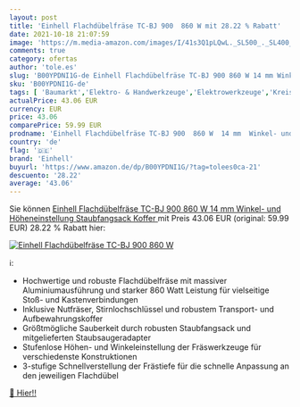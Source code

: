 ```yaml
---
layout: post
title: 'Einhell Flachdübelfräse TC-BJ 900  860 W mit 28.22 % Rabatt'
date: 2021-10-18 21:07:59
image: 'https://m.media-amazon.com/images/I/41s3Q1pLQwL._SL500_._SL400_.jpg'
comments: true
category: ofertas
author: 'tole.es'
slug: 'B00YPDNI1G-de Einhell Flachdübelfräse TC-BJ 900 860 W 14 mm Winkel- und...'
sku: 'B00YPDNI1G-de'
tags: [ 'Baumarkt','Elektro- & Handwerkzeuge','Elektrowerkzeuge','Kreissägen','Sägen','einhell', ]
actualPrice: 43.06 EUR
currency: EUR
price: 43.06
comparePrice: 59.99 EUR
prodname: 'Einhell Flachdübelfräse TC-BJ 900  860 W  14 mm  Winkel- und Höheneinstellung  Staubfangsack  Koffer '
country: 'de'
flag: '🇩🇪'
brand: 'Einhell'
buyurl: 'https://www.amazon.de/dp/B00YPDNI1G/?tag=tolees0ca-21'
descuento: '28.22'
average: '43.06'
---
```


Sie können [Einhell Flachdübelfräse TC-BJ 900  860 W  14 mm  Winkel- und Höheneinstellung  Staubfangsack  Koffer ](https://www.amazon.de/dp/B00YPDNI1G/?tag=tolees0ca-21) mit Preis 43.06 EUR (original: 59.99 EUR) 28.22 % Rabatt hier:

[![Einhell Flachdübelfräse TC-BJ 900  860 W](https://m.media-amazon.com/images/I/41s3Q1pLQwL._SL500_._SL400_.jpg)](https://www.amazon.de/dp/B00YPDNI1G/?tag=tolees0ca-21)

ℹ️:

- Hochwertige und robuste Flachdübelfräse mit massiver Aluminiumausführung und starker 860 Watt Leistung für vielseitige Stoß- und Kastenverbindungen
- Inklusive Nutfräser, Stirnlochschlüssel und robustem Transport- und Aufbewahrungskoffer
- Größtmögliche Sauberkeit durch robusten Staubfangsack und mitgelieferten Staubsaugeradapter
- Stufenlose Höhen- und Winkeleinstellung der Fräswerkzeuge für verschiedenste Konstruktionen
- 3-stufige Schnellverstellung der Frästiefe für die schnelle Anpassung an den jeweiligen Flachdübel

[🛒 Hier!!](https://www.amazon.de/dp/B00YPDNI1G/?tag=tolees0ca-21)
